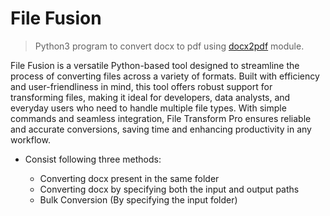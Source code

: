 # File Fusion

> Python3 program to convert docx to pdf using [docx2pdf](https://pypi.org/project/docx2pdf/) module.

File Fusion is a versatile Python-based tool designed to streamline the process of converting files across a variety of formats. Built with efficiency and user-friendliness in mind, this tool offers robust support for transforming files, making it ideal for developers, data analysts, and everyday users who need to handle multiple file types. With simple commands and seamless integration, File Transform Pro ensures reliable and accurate conversions, saving time and enhancing productivity in any workflow.
 
- Consist following three methods:

    - Converting docx present in the same folder
    - Converting docx by specifying both the input and output paths
    - Bulk Conversion (By specifying the input folder)